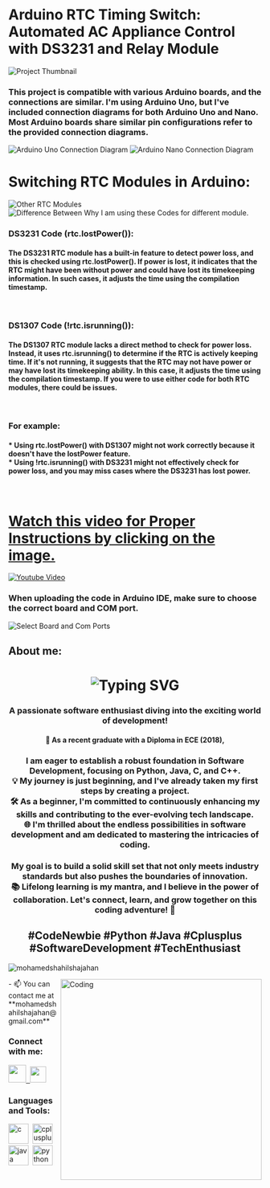 <h1>Arduino RTC Timing Switch: Automated AC Appliance Control with DS3231 and Relay Module</h1>
<img src="https://i.postimg.cc/mgq8nCWs/Project-Thumbnail.jpg" alt="Project Thumbnail" style="max-width: 100%; height: auto;">
<h3>This project is compatible with various Arduino boards, and the connections are similar. I'm using Arduino Uno, but I've included connection diagrams for both Arduino Uno and Nano. Most Arduino boards share similar pin configurations refer to the provided connection diagrams.</h3>
<img src="https://i.postimg.cc/k4W1K4Zd/Arduino-Uno-Connection-Diagram.png" alt="Arduino Uno Connection Diagram" style="max-width: 100%; height: auto;">
<img src="https://i.postimg.cc/RhRgpY4s/Arduino-Nano-Connection-Diagram.png" alt="Arduino Nano Connection Diagram" style="max-width: 100%; height: auto;"><br>
<h1>Switching RTC Modules in Arduino:</h1>
<img src="https://i.postimg.cc/FsrWkhV2/Other-modules.jpg" alt="Other RTC Modules" style="max-width: 100%; height: auto;">
<img src="https://i.postimg.cc/KcVWrKJD/Difference.png" alt="Difference Between Why I am using these Codes for different module." style="max-width: 100%; height: auto;">

<h3>DS3231 Code (rtc.lostPower()):</h3> <h4>The DS3231 RTC module has a built-in feature to detect power loss, and this is checked using rtc.lostPower(). If power is lost, it indicates that the RTC might have been without power and could have lost its timekeeping information. In such cases, it adjusts the time using the compilation timestamp.</h4><br>

<h3>DS1307 Code (!rtc.isrunning()):</h3> <h4>The DS1307 RTC module lacks a direct method to check for power loss. Instead, it uses rtc.isrunning() to determine if the RTC is actively keeping time. If it's not running, it suggests that the RTC may not have power or may have lost its timekeeping ability. In this case, it adjusts the time using the compilation timestamp.
If you were to use either code for both RTC modules, there could be issues.</h4><br> 

<h3>For example:</h3>
<h4>* Using rtc.lostPower() with DS1307 might not work correctly because it doesn't have the lostPower feature.<br>
* Using !rtc.isrunning() with DS3231 might not effectively check for power loss, and you may miss cases where the DS3231 has lost power.</h4><br>

<h1><a href="https://www.youtube.com/watch?v=w8OTqcr_Fnw">Watch this video for Proper Instructions by clicking on the image.</a></h1>
<a href="https://www.youtube.com/watch?v=w8OTqcr_Fnw" target="_blank">
  <img src="https://i.postimg.cc/QCXYjqGt/Youtube-Thumbnail.jpg" alt="Youtube Video" style="max-width: 100%; height: auto;" />
</a>

<h3>When uploading the code in Arduino IDE, make sure to choose the correct board and COM port.</h3>
<img src="https://i.postimg.cc/W35YpKqB/Board-and-Com-port.jpg" alt="Select Board and Com Ports" style="max-width: 100%; height: auto;"><br>

<h2>About me:</h2>
<h1 align="center" href="https://git.io/typing-svg"><img src="https://readme-typing-svg.demolab.com?font=Fira+Code&weight=600&size=30&pause=1000&color=F7DC00&center=true&vCenter=true&random=false&width=550&height=32&lines=Hi+%F0%9F%91%8B%2C+I'm+Mohamed+Shahil" alt="Typing SVG" /></h1>

<h3 align="center">A passionate software enthusiast diving into the exciting world of development!<br>
  <h4 align="center">🚀 As a recent graduate with a Diploma in ECE (2018),</h4> <h3 align="center">I am eager to establish a robust foundation in Software Development, focusing on Python, Java, C, and C++.<br>
  💡 My journey is just beginning, and I've already taken my first steps by creating a project.<br>
  🛠️ As a beginner, I'm committed to continuously enhancing my skills and contributing to the ever-evolving tech landscape.<br>
  🌐 I'm thrilled about the endless possibilities in software development and am dedicated to mastering the intricacies of coding.</h3>
  <h3 align="center">My goal is to build a solid skill set that not only meets industry standards but also pushes the boundaries of innovation.<br>
  📚 Lifelong learning is my mantra, and I believe in the power of collaboration. Let's connect, learn, and grow together on this coding adventure! 🤝 </h3>
  
 <h2 align="center"> #CodeNewbie #Python #Java #Cplusplus #SoftwareDevelopment #TechEnthusiast</h2>

<p align="left"> <img src="https://komarev.com/ghpvc/?username=mohamedshahilshajahan&label=Profile%20views&color=yellow&style=flat" alt="mohamedshahilshajahan" /> </p>
<img align="right" alt="Coding" width="400" src="https://cdn.dribbble.com/users/1162077/screenshots/3848914/programmer.gif">
- 📫 You can contact me at **mohamedshahilshajahan@gmail.com**

<h3 align="left">Connect with me:</h3>
<p align="left"> <a href="https://www.linkedin.com/in/mohamedshahilshajahan" target="_blank" rel="noreferrer"> <picture> <source media="(prefers-color-scheme: dark)" srcset="https://i.postimg.cc/02ZQ9ft7/linkedin-dark.png" /> <source media="(prefers-color-scheme: light)" srcset="https://i.postimg.cc/XvKFcFjL/linkedin.png" /> <img src="https://i.postimg.cc/XvKFcFjL/linkedin.png" width="35" height=auto />&nbsp; </picture> </a><a href="https://www.github.com/mohamedshahilshajahan" target="_blank" rel="noreferrer"> <picture> <source media="(prefers-color-scheme: dark)" srcset="https://i.postimg.cc/Bn6vbKyk/github-dark.png" /> <source media="(prefers-color-scheme: light)" srcset="https://i.postimg.cc/LsFL1vph/github.png" /> <img src="https://i.postimg.cc/LsFL1vph/github.png" width="32" height="32" /> </picture> </a> </p>

<h3 align="left">Languages and Tools:</h3>
<p align="left"> <img src="https://i.postimg.cc/DZdk7s4J/c.png" alt="c" width="40" height=auto/>&nbsp;&nbsp;<img src="https://i.postimg.cc/br37thTq/cplus.png" alt="cplusplus" width="40" height=auto/>&nbsp;&nbsp;<img src="https://i.postimg.cc/0jkgjQ7t/java.png" alt="java" width="40" height=auto/>&nbsp;&nbsp;<img src="https://i.postimg.cc/T20MSVXB/python.png" alt="python" width="40" height=auto/> </p>


